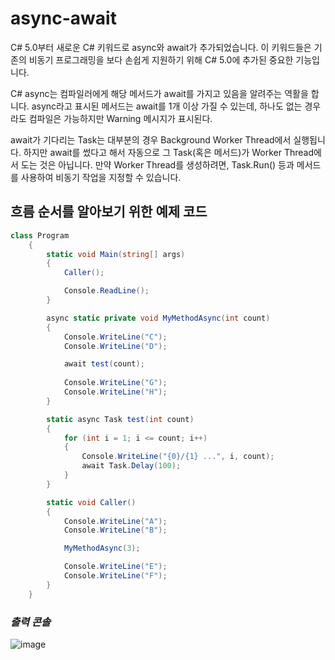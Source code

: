 # async-await
C# 5.0부터 새로운 C# 키워드로 async와 await가 추가되었습니다. 이 키워드들은 기존의 비동기 프로그래밍을 보다 손쉽게 지원하기 위해 C# 5.0에 추가된 중요한 기능입니다.    

C# async는 컴파일러에게 해당 메서드가 await를 가지고 있음을 알려주는 역활을 합니다. async라고 표시된 메서드는 await를 1개 이상 가질 수 있는데, 하나도 없는 경우라도 컴파일은 가능하지만 Warning 메시지가 표시된다.

await가 기다리는 Task는 대부분의 경우 Background Worker Thread에서 실행됩니다. 하지만 await를 썼다고 해서 자동으로 그 Task(혹은 메서드)가 Worker Thread에서 도는 것은 아닙니다. 만약 Worker Thread를 생성하려면, Task.Run() 등과 메서드를 사용하여 비동기 작업을 지정할 수 있습니다.

## 흐름 순서를 알아보기 위한 예제 코드

```C#
class Program
    {
        static void Main(string[] args)
        {
            Caller();

            Console.ReadLine(); 
        }

        async static private void MyMethodAsync(int count)
        {
            Console.WriteLine("C");
            Console.WriteLine("D");

            await test(count);
            
            Console.WriteLine("G");
            Console.WriteLine("H");
        }

        static async Task test(int count)
        {
            for (int i = 1; i <= count; i++)
            {
                Console.WriteLine("{0}/{1} ...", i, count);
                await Task.Delay(100);
            }
        }

        static void Caller()
        {
            Console.WriteLine("A");
            Console.WriteLine("B");

            MyMethodAsync(3);

            Console.WriteLine("E");
            Console.WriteLine("F");
        }
    }
```
### _출력 콘솔_

![image](https://user-images.githubusercontent.com/68521148/127269898-53585252-6939-4d90-b08b-3417482b6e6a.png)


